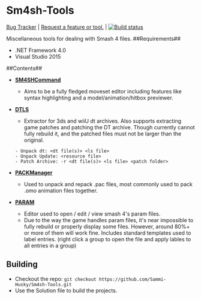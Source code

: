 Sm4sh-Tools
===========
[Bug Tracker](http://www.github.com/sammi-husky/sm4sh-tools/issues) | [Request a feature or tool.](https://github.com/Sammi-Husky/Sm4sh-Tools/issues?q=is%3Aopen+is%3Aissue+label%3Aenhancement) | [![Build status](https://ci.appveyor.com/api/projects/status/e6q6vbdgjs4eoop5?svg=true)](https://ci.appveyor.com/project/Sammi-Husky/sm4sh-tools)

Miscellaneous tools for dealing with Smash 4 files.
##Requirements##
- .NET Framework 4.0
- Visual Studio 2015

##Contents##
- **[SM4SHCommand](https://github.com/Sammi-Husky/Sm4sh-Tools/tree/master/AnimCmd)**
  - Aims to be a fully fledged moveset editor including features like syntax highlighting and a model/animation/hitbox previewer.

- **[DTLS](https://github.com/Sammi-Husky/Sm4sh-Tools/tree/master/DTLS)**
  - Extractor for 3ds and wiiU dt archives. Also supports extracting game patches and patching the DT archive. Though currently cannot fully rebuild it, and the patched files must not be larger than the original.
   ```
  - Unpack dt: <dt file(s)> <ls file>
  - Unpack Update: <resource file>
  - Patch Archive: -r <dt file(s)> <ls file> <patch folder>
   ```
  
- **[PACKManager](https://github.com/Sammi-Husky/Sm4sh-Tools/tree/master/PACKManager)**
  - Used to unpack and repack .pac files, most commonly used to pack .omo animation files together.

- **[PARAM](https://github.com/Sammi-Husky/Sm4sh-Tools/tree/master/PARAM)**
  - Editor used to open / edit / view smash 4's param files. 
  - Due to the way the game handles param files, it's near impossible to fully rebuild or properly display some files. However, around 80%+ or more of them will work fine. Includes standard templates used to label entries. (right click a group to open the file and apply lables to all entries in a group)

## Building
  - Checkout the repo: `git checkout https://github.com/Sammi-Husky/Sm4sh-Tools.git`
  - Use the Solution file to build the projects.
